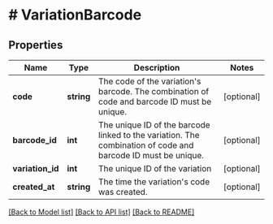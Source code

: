 # # VariationBarcode

## Properties

Name | Type | Description | Notes
------------ | ------------- | ------------- | -------------
**code** | **string** | The code of the variation&#39;s barcode. The combination of code and barcode ID must be unique. | [optional] 
**barcode_id** | **int** | The unique ID of the barcode linked to the variation. The combination of code and barcode ID must be unique. | [optional] 
**variation_id** | **int** | The unique ID of the variation | [optional] 
**created_at** | **string** | The time the variation&#39;s code was created. | [optional] 

[[Back to Model list]](../../README.md#documentation-for-models) [[Back to API list]](../../README.md#documentation-for-api-endpoints) [[Back to README]](../../README.md)


